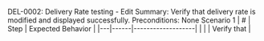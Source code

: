 DEL-0002: Delivery Rate testing - Edit
Summary: Verify that delivery rate is modified and displayed successfully.
Preconditions: None
Scenario 1
 | \# | Step | Expected Behavior | 
 |---|------|-------------------| 
 |   |      | Verify that       | 
